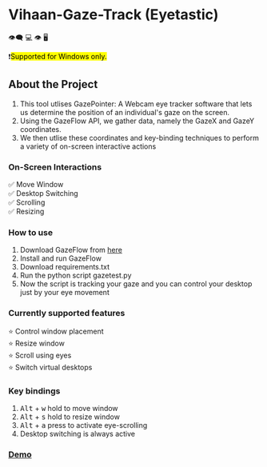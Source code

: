 # Vihaan-Gaze-Track (Eyetastic)
:eye_speech_bubble: :computer: :eye: :desktop_computer:

❗️<mark>Supported for Windows only.</mark>

## About the Project
1. This tool utlises GazePointer: A Webcam eye tracker software that lets us determine the position of an individual's gaze on the screen. 
2. Using the GazeFlow API, we gather data, namely the GazeX and GazeY coordinates.
3. We then utlise these coordinates and key-binding techniques to perform a variety of on-screen interactive actions 

### On-Screen Interactions<br/>
 ✅ Move Window<br/>
 ✅ Desktop Switching<br/>
 ✅ Scrolling<br/>
 ✅ Resizing<br/>


### How to use
1. Download GazeFlow from [here](https://drive.google.com/file/d/1yuGFHnPVP8hCV2-qC6-u1R9OtL0Bzhre/view?usp=sharing)
2. Install and run GazeFlow
3. Download requirements.txt
4. Run the python script gazetest.py
5. Now the script is tracking your gaze and you can control your desktop just by your eye movement


### Currently supported features<br/>
 ⭐️ Control window placement<br/>
 ⭐️ Resize window<br/>
 ⭐️ Scroll using eyes<br/>
 ⭐️ Switch virtual desktops<br/>

### Key bindings
1. <kbd>Alt</kbd> + <kbd>w</kbd> hold to move window
2. <kbd>Alt</kbd> + <kbd>s</kbd> hold to resize window
3. <kbd>Alt</kbd> + <kbd>a</kbd> press to activate eye-scrolling
4. Desktop switching is always active<br/>

### [Demo](https://www.youtube.com/watch?v=wi_Zo3Xchi8)
